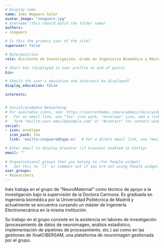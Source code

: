 ```yaml
---
# Display name
name: Inés Noguero Soler
avatar_image: "inoguero.jpg"
# Username (this should match the folder name)
authors:
- inoguero

# Is this the primary user of the site?
superuser: false

# Role/position
role: Asistente de Investigación, Grado en Ingeniería Biomédica y Máster de Electromecánica

# Short bio (displayed in user profile at end of posts)
bio:

# Should the user's education and interests be displayed?
display_education: false

interests:


# Social/academia Networking
# For available icons, see: https://sourcethemes.com/academic/docs/widgets/#icons
#   For an email link, use "fas" icon pack, "envelope" icon, and a link in the
#   form "mailto:your-email@example.com" or "#contact" for contact widget.
social:
- icon: envelope
  icon_pack: fas
  link: 'mailto:inoguero@hggm.es'  # For a direct email link, use "mailto:test@example.org".

# Enter email to display Gravatar (if Gravatar enabled in Config)
email: ""
  
# Organizational groups that you belong to (for People widget)
#   Set this to `[]` or comment out if you are not using People widget.  
user_groups:
- Researchers
---
```

Inés trabaja en el grupo de "NeuroMaternal" como técnico de apoyo a la investigación bajo la supervisión de la Doctora Carmona. Es graduada en ingeniería biomédica por la Universidad Politécnica de Madrid y actualmente se encuentra cursando un máster de Ingeniería Electromecánica en la misma institución. 

Su trabajo en el grupo consiste en la asistencia en labores de investigación (procesamiento de datos de neuroimagen, análisis estadístico, implementación de pipelines de procesamiento, etc.) así como en las gestiones de XnatCIBERSAM, una plataforma de neuroimagen gestionada por el grupo. 